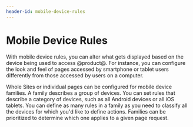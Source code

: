 ```yaml
---
header-id: mobile-device-rules
---
```


# Mobile Device Rules

With mobile device rules, you can alter what gets displayed based on the device
being used to access @product@. For instance, you can configure the look and
feel of pages accessed by smartphone or tablet users differently from those
accessed by users on a computer.

Whole Sites or individual pages can be configured for mobile device families.
A family describes a group of devices. You can set rules that describe
a category of devices, such as all Android devices or all iOS tablets. You can
define as many rules in a family as you need to classify all the devices for
which you'd like to define actions. Families can be prioritized to determine
which one applies to a given page request.
